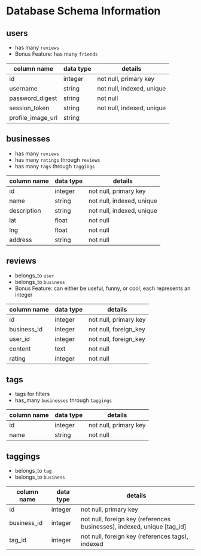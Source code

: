 # Database Schema Information

## users

 - has many `reviews`
 - Bonus Feature: has many `friends`

column name       | data type | details
------------------|-----------|-----------------------
id                | integer   | not null, primary key
username          | string    | not null, indexed, unique
password_digest   | string    | not null
session_token     | string    | not null, indexed, unique
profile_image_url | string    | 

## businesses

  - has many `reviews`
  - has many `ratings` through `reviews`
  - has many `tags` through `taggings`

column name     | data type | details
----------------|-----------|-----------------------
id              | integer   | not null, primary key
name            | string    | not null, indexed, unique
description     | string    | not null, indexed, unique
lat             | float     | not null
lng             | float     | not null
address         | string    | not null

## reviews

 - belongs_to `user`
 - belongs_to `business`
 - Bonus Feature: can either be useful, funny, or cool; each represents an integer

 column name     | data type | details
 ----------------|-----------|-----------------------
 id              | integer   | not null, primary key
 business_id     | integer   | not null, foreign_key
 user_id         | integer   | not null, foreign_key
 content         | text      | not null
 rating          | integer   | not null

## tags

 - tags for filters
 - has_many `businesses` through `taggings`

column name | data type | details
------------|-----------|-----------------------
id          | integer   | not null, primary key
name        | string    | not null

## taggings

 - belongs_to `tag`
 - belongs_to `business`

column name | data type | details
------------|-----------|-----------------------
id          | integer   | not null, primary key
business_id | integer   | not null, foreign key (references businesses), indexed, unique [tag_id]
tag_id      | integer   | not null, foreign key (references tags), indexed
